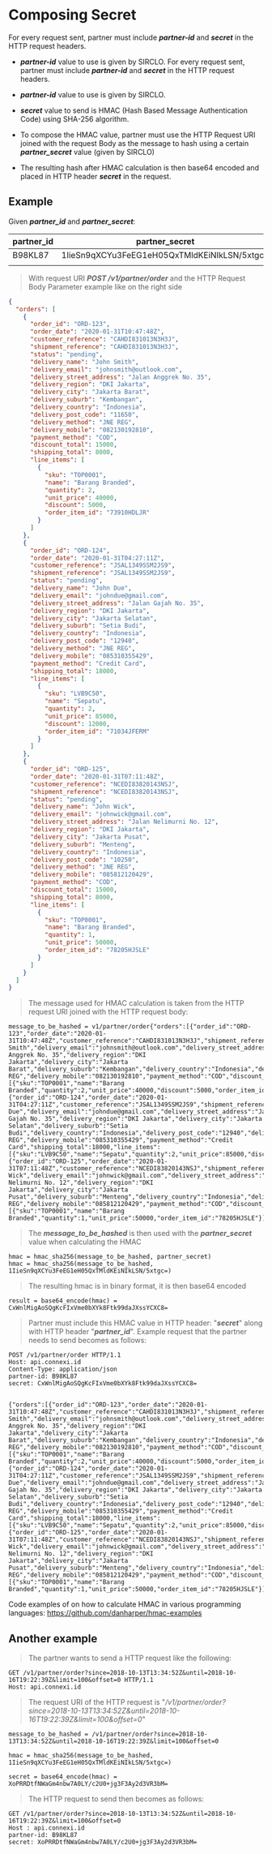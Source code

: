 # Composing Secret

For every request sent, partner must include **_partner-id_** and **_secret_** in the HTTP request headers.

- **_partner-id_** value to use is given by SIRCLO.
For every request sent, partner must include **_partner-id_** and **_secret_** in the HTTP request headers.

- **_partner-id_** value to use is given by SIRCLO.
- **_secret_** value to send is HMAC (Hash Based Message Authentication Code) using SHA-256 algorithm.
- To compose the HMAC value, partner must use the HTTP Request URI joined with the request Body as the message to hash using a certain **_partner_secret_** value (given by SIRCLO)
- The resulting hash after HMAC calculation is then base64 encoded and placed in HTTP header **_secret_** in the request.

## Example

Given **_partner_id_** and **_partner_secret_**:

| partner_id | partner_secret                              |
| ---------- | ------------------------------------------- |
| B98KL87    | 1IieSn9qXCYu3FeEG1eH05QxTMldKEiNIkLSN/5xtgc=|
|            |                                             |

> With request URI **_POST /v1/partner/order_** and the HTTP Request Body Parameter example like on the right side

```json
{
  "orders": [
    {
      "order_id": "ORD-123",
      "order_date": "2020-01-31T10:47:48Z",
      "customer_reference": "CAHDI831013N3H3J",
      "shipment_reference": "CAHDI831013N3H3J",
      "status": "pending",
      "delivery_name": "John Smith",
      "delivery_email": "johnsmith@outlook.com",
      "delivery_street_address": "Jalan Anggrek No. 35",
      "delivery_region": "DKI Jakarta",
      "delivery_city": "Jakarta Barat",
      "delivery_suburb": "Kembangan",
      "delivery_country": "Indonesia",
      "delivery_post_code": "11650",
      "delivery_method": "JNE REG",
      "delivery_mobile": "082130192810",
      "payment_method": "COD",
      "discount_total": 15000,
      "shipping_total": 8000,
      "line_items": [
        {
          "sku": "TOP0001",
          "name": "Barang Branded",
          "quantity": 2,
          "unit_price": 40000,
          "discount": 5000,
          "order_item_id": "73910HDLJR"
        }
      ]
    },
    {
      "order_id": "ORD-124",
      "order_date": "2020-01-31T04:27:11Z",
      "customer_reference": "JSAL1349SSM2JS9",
      "shipment_reference": "JSAL1349SSM2JS9",
      "status": "pending",
      "delivery_name": "John Due",
      "delivery_email": "johndue@gmail.com",
      "delivery_street_address": "Jalan Gajah No. 35",
      "delivery_region": "DKI Jakarta",
      "delivery_city": "Jakarta Selatan",
      "delivery_suburb": "Setia Budi",
      "delivery_country": "Indonesia",
      "delivery_post_code": "12940",
      "delivery_method": "JNE REG",
      "delivery_mobile": "085310355429",
      "payment_method": "Credit Card",
      "shipping_total": 18000,
      "line_items": [
        {
          "sku": "LVB9C50",
          "name": "Sepatu",
          "quantity": 2,
          "unit_price": 85000,
          "discount": 12000,
          "order_item_id": "71034JFERM"
        }
      ]
    },
    {
      "order_id": "ORD-125",
      "order_date": "2020-01-31T07:11:48Z",
      "customer_reference": "NCEDI83820143NSJ",
      "shipment_reference": "NCEDI83820143NSJ",
      "status": "pending",
      "delivery_name": "John Wick",
      "delivery_email": "johnwick@gmail.com",
      "delivery_street_address": "Jalan Nelimurni No. 12",
      "delivery_region": "DKI Jakarta",
      "delivery_city": "Jakarta Pusat",
      "delivery_suburb": "Menteng",
      "delivery_country": "Indonesia",
      "delivery_post_code": "10250",
      "delivery_method": "JNE REG",
      "delivery_mobile": "085812120429",
      "payment_method": "COD",
      "discount_total": 15000,
      "shipping_total": 8000,
      "line_items": [
        {
          "sku": "TOP0001",
          "name": "Barang Branded",
          "quantity": 1,
          "unit_price": 50000,
          "order_item_id": "78205HJSLE"
        }
      ]
    }
  ]
}
```

> The message used for HMAC calculation is taken from the HTTP request URI joined with the HTTP request body:

```text
message_to_be_hashed = v1/partner/order{"orders":[{"order_id":"ORD-123","order_date":"2020-01-31T10:47:48Z","customer_reference":"CAHDI831013N3H3J","shipment_reference":"CAHDI831013N3H3J","status":"pending","delivery_name":"John Smith","delivery_email":"johnsmith@outlook.com","delivery_street_address":"Jalan Anggrek No. 35","delivery_region":"DKI Jakarta","delivery_city":"Jakarta Barat","delivery_suburb":"Kembangan","delivery_country":"Indonesia","delivery_post_code":"11650","delivery_method":"JNE REG","delivery_mobile":"082130192810","payment_method":"COD","discount_total":15000,"shipping_total":8000,"line_items":[{"sku":"TOP0001","name":"Barang Branded","quantity":2,"unit_price":40000,"discount":5000,"order_item_id":"73910HDLJR"}]},{"order_id":"ORD-124","order_date":"2020-01-31T04:27:11Z","customer_reference":"JSAL1349SSM2JS9","shipment_reference":"JSAL1349SSM2JS9","status":"pending","delivery_name":"John Due","delivery_email":"johndue@gmail.com","delivery_street_address":"Jalan Gajah No. 35","delivery_region":"DKI Jakarta","delivery_city":"Jakarta Selatan","delivery_suburb":"Setia Budi","delivery_country":"Indonesia","delivery_post_code":"12940","delivery_method":"JNE REG","delivery_mobile":"085310355429","payment_method":"Credit Card","shipping_total":18000,"line_items":[{"sku":"LVB9C50","name":"Sepatu","quantity":2,"unit_price":85000,"discount":12000,"order_item_id":"71034JFERM"}]},{"order_id":"ORD-125","order_date":"2020-01-31T07:11:48Z","customer_reference":"NCEDI83820143NSJ","shipment_reference":"NCEDI83820143NSJ","status":"pending","delivery_name":"John Wick","delivery_email":"johnwick@gmail.com","delivery_street_address":"Jalan Nelimurni No. 12","delivery_region":"DKI Jakarta","delivery_city":"Jakarta Pusat","delivery_suburb":"Menteng","delivery_country":"Indonesia","delivery_post_code":"10250","delivery_method":"JNE REG","delivery_mobile":"085812120429","payment_method":"COD","discount_total":15000,"shipping_total":8000,"line_items":[{"sku":"TOP0001","name":"Barang Branded","quantity":1,"unit_price":50000,"order_item_id":"78205HJSLE"}]}]}
```

> The **_message_to_be_hashed_** is then used with the **_partner_secret_** value when calculating the HMAC

```text
hmac = hmac_sha256(message_to_be_hashed, partner_secret)
hmac = hmac_sha256(message_to_be_hashed, 1IieSn9qXCYu3FeEG1eH05QxTMldKEiNIkLSN/5xtgc=)
```

> The resulting hmac is in binary format, it is then base64 encoded

```text
result = base64_encode(hmac) = CxWnlMigAoSQgKcFIxVme0bXYk8Ftk99daJXssYCXC8=
```

> Partner must include this HMAC value in HTTP header: "**_secret_**" along with HTTP header "**_partner_id_**". Example request that the partner needs to send becomes as follows:

```cURL
POST /v1/partner/order HTTP/1.1
Host: api.connexi.id
Content-Type: application/json
partner-id: B98KL87
secret: CxWnlMigAoSQgKcFIxVme0bXYk8Ftk99daJXssYCXC8=


{"orders":[{"order_id":"ORD-123","order_date":"2020-01-31T10:47:48Z","customer_reference":"CAHDI831013N3H3J","shipment_reference":"CAHDI831013N3H3J","status":"pending","delivery_name":"John Smith","delivery_email":"johnsmith@outlook.com","delivery_street_address":"Jalan Anggrek No. 35","delivery_region":"DKI Jakarta","delivery_city":"Jakarta Barat","delivery_suburb":"Kembangan","delivery_country":"Indonesia","delivery_post_code":"11650","delivery_method":"JNE REG","delivery_mobile":"082130192810","payment_method":"COD","discount_total":15000,"shipping_total":8000,"line_items":[{"sku":"TOP0001","name":"Barang Branded","quantity":2,"unit_price":40000,"discount":5000,"order_item_id":"73910HDLJR"}]},{"order_id":"ORD-124","order_date":"2020-01-31T04:27:11Z","customer_reference":"JSAL1349SSM2JS9","shipment_reference":"JSAL1349SSM2JS9","status":"pending","delivery_name":"John Due","delivery_email":"johndue@gmail.com","delivery_street_address":"Jalan Gajah No. 35","delivery_region":"DKI Jakarta","delivery_city":"Jakarta Selatan","delivery_suburb":"Setia Budi","delivery_country":"Indonesia","delivery_post_code":"12940","delivery_method":"JNE REG","delivery_mobile":"085310355429","payment_method":"Credit Card","shipping_total":18000,"line_items":[{"sku":"LVB9C50","name":"Sepatu","quantity":2,"unit_price":85000,"discount":12000,"order_item_id":"71034JFERM"}]},{"order_id":"ORD-125","order_date":"2020-01-31T07:11:48Z","customer_reference":"NCEDI83820143NSJ","shipment_reference":"NCEDI83820143NSJ","status":"pending","delivery_name":"John Wick","delivery_email":"johnwick@gmail.com","delivery_street_address":"Jalan Nelimurni No. 12","delivery_region":"DKI Jakarta","delivery_city":"Jakarta Pusat","delivery_suburb":"Menteng","delivery_country":"Indonesia","delivery_post_code":"10250","delivery_method":"JNE REG","delivery_mobile":"085812120429","payment_method":"COD","discount_total":15000,"shipping_total":8000,"line_items":[{"sku":"TOP0001","name":"Barang Branded","quantity":1,"unit_price":50000,"order_item_id":"78205HJSLE"}]}]}
```

Code examples of on how to calculate HMAC in various programming languages: <https://github.com/danharper/hmac-examples>

## Another example

> The partner wants to send a HTTP request like the following:

```cURL
GET /v1/partner/order?since=2018-10-13T13:34:52Z&until=2018-10-16T19:22:39Z&limit=100&offset=0 HTTP/1.1
Host: api.connexi.id
```

> The request URI of the HTTP request is "_/v1/partner/order?since=2018-10-13T13:34:52Z&until=2018-10-16T19:22:39Z&limit=100&offset=0_"

```text
message_to_be_hashed = /v1/partner/order?since=2018-10-13T13:34:52Z&until=2018-10-16T19:22:39Z&limit=100&offset=0

hmac = hmac_sha256(message_to_be_hashed, 1IieSn9qXCYu3FeEG1eH05QxTMldKEiNIkLSN/5xtgc=)

secret = base64_encode(hmac) = XoPRRDtfNWaGm4nbw7A0LY/c2U0+jg3F3Ay2d3VR3bM=
```

> The HTTP request to send then becomes as follows:

```cURL
GET /v1/partner/order?since=2018-10-13T13:34:52Z&until=2018-10-16T19:22:39Z&limit=100&offset=0
Host : api.connexi.id
partner-id: B98KL87
secret: XoPRRDtfNWaGm4nbw7A0LY/c2U0+jg3F3Ay2d3VR3bM=
```
